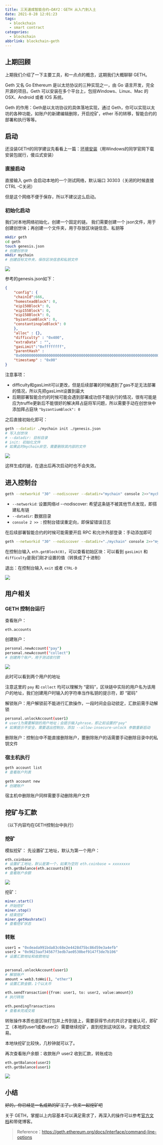 ```yaml
---
title: 三天速成智能合约–DAY2：GETH 从入门到入土
date: 2021-8-28 12:01:23
tags:
  - blockchain
  - smart contract
categories:
  - blockchain
abbrlink: blockchain-geth
---
```




## 上期回顾

上期我们介绍了一下主要工具，和一点点的概念，这期我们大概聊聊 GETH。 

Geth 又名 Go Ethereum 是以太坊协议的三种实现之一，由 Go 语言开发，完全开源的项目。Geth 可以安装在多个平台上，包括Windows、Linux、Mac 的 OSX、Android 或者 IOS 系统。

Geth 的作用：Geth是以太坊协议的具体落地实现，通过 Geth，你可以实现以太坊的各种功能，如账户的新建编辑删除，开启挖矿，ether 币的转移，智能合约的部署和执行等等。



## 启动

还没装GETH的同学建议先看看上一篇：[环境安装](https://blog.xiabee.cn/posts/blockchain-start/)（用Windows的同学官网下载安装包就行，傻瓜式安装）

### 直接启动 

直接输入 geth 会启动本地的一个测试网络，默认端口 30303（关闭的时候直接CTRL -C关闭） 

但是这个网络不便于保存，所以不建议这么启动。

### 初始化启动 

我们对本地网络初始化，创建一个固定的链。 我们需要创建一个 json文件，用于创建创世块；再创建一个文件夹，用于存放区块链信息、私钥等

```bash
mkdir geth
cd geth
touch genesis.json
# 创建创世块
mkdir mychain
# 创建目标文件夹，保存区块信息和私钥文件

```

![](https://s3.xiabee.cn/pic/2023/03/b0923aaa512431f815c37a8120572046c806069a685a851e9cfabf76ba0bc6c2.png)



参考的genesis.json如下：

```json
{
    "config": {
    "chainId":666,
    "homesteadBlock": 0,
    "eip150Block": 0,
    "eip155Block": 0,
    "eip158Block": 0,
    "byzantiumBlock": 0,
    "constantinopleBlock": 0
    },
    "alloc" : {},
    "difficulty" : "0x400",
    "extraData" : "",
    "gasLimit":"0xffffffff",
    "parentHash" :
    "0x0000000000000000000000000000000000000000000000000000000000000000",
    "timestamp" : "0x00"
}

```



注意事项： 

* difficulty和gasLimit可以更改，但是后续部署的时候遇到了gas不足无法部署的情况，所以先把gasLimit设置到最大
* 后期部署智能合约的时候可能会遇到部署成功但不能执行的情况，很有可能是应为truffle更新后不能很好的解决拜占庭将军问题，所以需要手动在创世块中添加拜占庭块 `"byzantiumBlock": 0`

之后直接初始化即可：

```bash
geth --datadir ./mychain init ./genesis.json
# 写入创世块
# --datadir: 目标目录
# init: 初始化文件
# 如果此时mychain非空，需要删除其内部的文件

```

![](https://s3.xiabee.cn/pic/2023/03/1c3ecc9a475d4fa1dd7cfacef0845555f54fe5ed34889b0992899def98a304eb.png)

这样生成的链，在退出后再次启动时也不会失效。



## 进入控制台

```bash
geth --networkid "30" --nodiscover --datadir="mychain" console 2>>"mychain"/"err.log"
```

* `--networkid`: 设置网络id --nodiscover: 希望这条链不被其他节点发现，即搭建私有链
* `--datadir`: 数据目录 
* `console 2 >> `: 控制台错误重定向，即保留错误日志



在后续部署智能合约的时候可能需要开启 RPC 和允许外部登录：手动添加即可

```bash
geth --networkid "30" --nodiscover --datadir="./mychain" console 2>>"mychain"/"err.log" --rpc --allow-insecure-unlock
```



在控制台输入 `eth.getBlock(0)`，可以查看初始区块：可以看到 `gasLimit` 和 `difficulty`是我们刚才设置的值（转换成了十进制） 

退出：在控制台输入 `exit` 或者 `CTRL-D` 

![](https://s3.xiabee.cn/pic/2023/03/23007428b97c3bca5a1d96cdd696143d48730b909f526d0b8395d2d7f1864728.png)



## 用户相关

### GETH 控制台运行

查看账户：

```bash
eth.accounts
```

创建账户：

```bash
personal.newAccount("pay")
personal.newAccount("collect")
# 创建两个账户，用于测试收付款
```

![](https://s3.xiabee.cn/pic/2023/03/90b513bcef1f033ce3bc624542692f010b0a864103ad6751c70729f387dc3f91.png)



此时可以看到两个用户的地址 

注意这里的 `pay` 和 `collect` 均可以理解为 “密码”，区块链中实际的用户名为该用户的地址，我们创建用户时输入的字符串当作私钥的提示符，即 “密码” 



解锁账户：用户解锁前不能进行汇款操作，一段时间会自动锁定，汇款前需手动解锁

```bash
personal.unlockAccount(user1)
# user1为需要解锁的用户地址；会提示输入phrase，即之前设置的"pay"
# 如果提示不安全，需要退出控制台，添加 --allow-insecure-unlock 参数重新启动
```



删除账户：控制台中不能直接删除账户，要删除账户的话需要手动删除目录中的私钥文件



### 宿主机执行

```bash
geth account list
# 查看账户列表
 
geth account new
# 创建账户
```

宿主机中删除账户同样需要手动删除用户文件



## 挖矿与汇款

（以下内容均在GETH控制台中执行）

### 挖矿 

模拟挖矿： 先设置矿工地址，默认为第一个用户：

```bash
eth.coinbase
# 设置矿工地址，默认是第一个，如果为空则 eth.coinbase = xxxxxxxx
eth.getBalance(eth.accounts[0])
# 查看账户余额
```

![](https://s3.xiabee.cn/pic/2023/03/d29886cd75608534aed477c7258c9ded46f99a9e51ad23b7d256ea88f1425edf.png)



挖矿：

```bash
miner.start()
# 开始挖矿
miner.stop()
# 结束挖矿
miner.getHashrate()
# 查看挖矿状态
```



### 转账

````bash
user1 = "0xdeada991bda83c68e2e4428d75bc86d59e3a4efb"
user2 = "0x9623aaf34567f3edb7ae0530bef9147f3de7b106"
# 设置汇款地址和收款地址
 
 
personal.unlockAccount(user1)
# 解锁账户
amount = web3.toWei(1, "ether")
# 设置汇款金额，1个以太币
 
eth.sendTransaction({from: user1, to: user2, value:amount})
# 执行转账
 
eth.pendingTransactions
# 查看未完成交易
````



转账操作本质也是区块打包并上传到链上，需要获得节点的共识才能被认可，即矿工（本地的user1或者user2）需要继续挖矿，直到挖到这块区块，才能完成交易。 

本地块挖矿比较快，几秒钟就可以了。 

再次查看账户余额：收款账户 user2 收到汇款，转账成功

```bash
eth.getBalance(user2)
eth.getBalance(user1)
```

![](https://s3.xiabee.cn/pic/2023/03/476e02df6a8e91e87deeaa6a85efe98a148f99d0abebaba5ccdfecba5591b757.png)



## 小结

~~好的，你已经是一名成熟的矿工了，快来一起挖矿吧~~

关于 GETH，掌握以上内容基本可以满足需求了，再深入的操作可以参考[官方文档](https://geth.ethereum.org/)和带佬博客。 

>  Reference：https://geth.ethereum.org/docs/interface/command-line-options